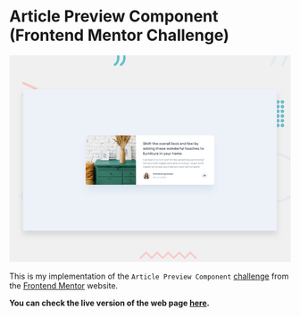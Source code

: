 # Article Preview Component (Frontend Mentor Challenge)

![Design preview for the Article preview component coding challenge](./design/desktop-preview.jpg)

This is my implementation of the `Article Preview Component` [challenge](https://www.frontendmentor.io/challenges/article-preview-component-dYBN_pYFT) from the [Frontend Mentor](https://www.frontendmentor.io) website.

**You can check the live version of the web page [here](https://eyobofficial.github.io/Article-Preview-Challenge/).**
